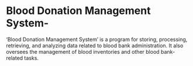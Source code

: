 # Blood Donation Management System-

‘Blood Donation Management System’ is a program for storing, processing, retrieving, and 
analyzing data related to blood bank administration. It also oversees the management of blood 
inventories and other blood bank-related tasks.

